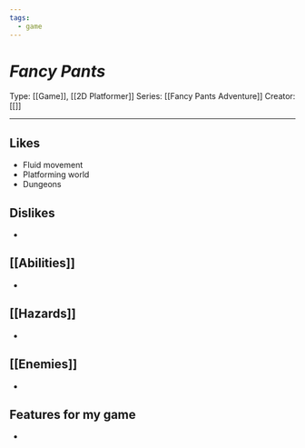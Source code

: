 ```yaml
---
tags:
  - game
---
```

# _Fancy Pants_

Type: [[Game]], [[2D Platformer]]
Series: [[Fancy Pants Adventure]]
Creator: [[]]

----





## Likes
* Fluid movement
* Platforming world
* Dungeons

## Dislikes
* 

## [[Abilities]]
* 

## [[Hazards]]
* 

## [[Enemies]]
* 

## Features for my game
* 